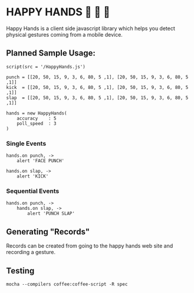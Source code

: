 # HAPPY HANDS :raised_hands: :clap: :punch:

Happy Hands is a client side javascript library which helps you detect physical gestures coming from a mobile device.

## Planned Sample Usage:

    script(src = '/HappyHands.js')

    punch = [[20, 50, 15, 9, 3, 6, 80, 5 ,1], [20, 50, 15, 9, 3, 6, 80, 5 ,1]]
    kick  = [[20, 50, 15, 9, 3, 6, 80, 5 ,1], [20, 50, 15, 9, 3, 6, 80, 5 ,1]]
    slap  = [[20, 50, 15, 9, 3, 6, 80, 5 ,1], [20, 50, 15, 9, 3, 6, 80, 5 ,1]]

    hands = new HappyHands(
        accuracy    : 5
        poll_speed  : 3
    )

### Single Events

    hands.on punch, ->
        alert 'FACE PUNCH'

    hands.on slap, ->
        alert 'KICK'


### Sequential Events

    hands.on punch, ->
        hands.on slap, ->
            alert 'PUNCH SLAP'


## Generating "Records"
Records can be created from going to the happy hands web site and recording a gesture.

## Testing
`mocha --compilers coffee:coffee-script -R spec`